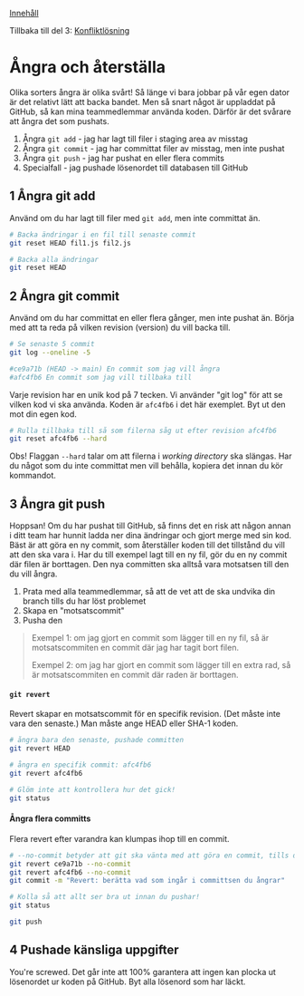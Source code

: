 [Innehåll](../README.md)

Tillbaka till del 3: [Konfliktlösning](git-merge.md)

# Ångra och återställa

Olika sorters ångra är olika svårt! Så länge vi bara jobbar på vår egen dator är det relativt lätt att backa bandet. Men så snart något är uppladdat på GitHub, så kan mina teammedlemmar använda koden. Därför är det svårare att ångra det som pushats.

1. Ångra `git add` - jag har lagt till filer i staging area av misstag
1. Ångra `git commit` - jag har committat filer av misstag, men inte pushat
1. Ångra `git push` - jag har pushat en eller flera commits
1. Specialfall - jag pushade lösenordet till databasen till GitHub

## 1 Ångra git add
Använd om du har lagt till filer med `git add`, men inte committat än.
```bash
# Backa ändringar i en fil till senaste commit
git reset HEAD fil1.js fil2.js

# Backa alla ändringar
git reset HEAD
```

## 2 Ångra git commit
Använd om du har committat en eller flera gånger, men inte pushat än. Börja med att ta reda på vilken revision (version) du vill backa till.

```bash
# Se senaste 5 commit
git log --oneline -5

#ce9a71b (HEAD -> main) En commit som jag vill ångra
#afc4fb6 En commit som jag vill tillbaka till
```

Varje revision har en unik kod på 7 tecken. Vi använder "git log" för att se vilken kod vi ska använda. Koden är `afc4fb6` i det här exemplet. Byt ut den mot din egen kod.

```bash
# Rulla tillbaka till så som filerna såg ut efter revision afc4fb6
git reset afc4fb6 --hard
```

Obs! Flaggan `--hard` talar om att filerna i *working directory* ska slängas. Har du något som du inte committat men vill behålla, kopiera det innan du kör kommandot.


## 3 Ångra git push
Hoppsan! Om du har pushat till GitHub, så finns det en risk att någon annan i ditt team har hunnit ladda ner dina ändringar och gjort merge med sin kod. Bäst är att göra en ny commit, som återställer koden till det tillstånd du vill att den ska vara i. Har du till exempel lagt till en ny fil, gör du en ny commit där filen är borttagen. Den nya committen ska alltså vara motsatsen till den du vill ångra.

1. Prata med alla teammedlemmar, så att de vet att de ska undvika din branch tills du har löst problemet
1. Skapa en "motsatscommit"
1. Pusha den

> Exempel 1: om jag gjort en commit som lägger till en ny fil, så är motsatscommiten en commit där jag har tagit bort filen.
>
> Exempel 2: om jag har gjort en commit som lägger till en extra rad, så är motsatscommiten en commit där raden är borttagen.


#### `git revert`
Revert skapar en motsatscommit för en specifik revision. (Det måste inte vara den senaste.) Man måste ange HEAD eller SHA-1 koden.
```bash
# ångra bara den senaste, pushade committen
git revert HEAD

# ångra en specifik commit: afc4fb6
git revert afc4fb6

# Glöm inte att kontrollera hur det gick!
git status
```

#### Ångra flera committs
Flera revert efter varandra kan klumpas ihop till en commit.
```bash
# --no-commit betyder att git ska vänta med att göra en commit, tills du skriver "git commit"
git revert ce9a71b --no-commit
git revert afc4fb6 --no-commit
git commit -m "Revert: berätta vad som ingår i committsen du ångrar"

# Kolla så att allt ser bra ut innan du pushar!
git status

git push
```


## 4 Pushade känsliga uppgifter
You're screwed. Det går inte att 100% garantera att ingen kan plocka ut lösenordet ur koden på GitHub. Byt alla lösenord som har läckt.
